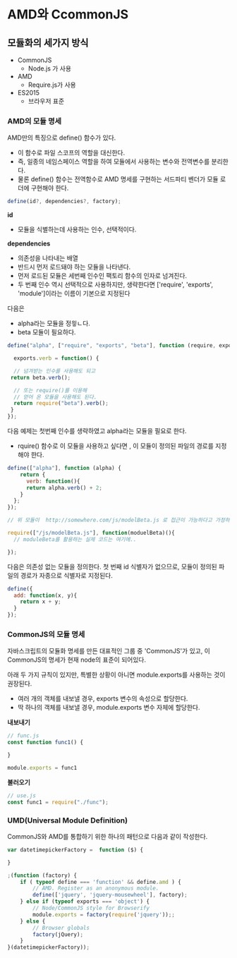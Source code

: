 # AMD와 CcommonJS


## 모듈화의 세가지 방식
* CommonJS
  * Node.js 가 사용
* AMD
  * Require.js가 사용 
* ES2015
  * 브라우저 표준 


### AMD의 모듈 명세 
AMD만의 특징으로  define() 함수가 있다.
* 이 함수로 파일 스코프의 역할을 대신한다. 
* 즉, 일종의 네임스페이스 역할을 하여 모듈에서 사용하는 변수와 전역변수를 분리한다. 
* 물론 define() 함수는 전역함수로 AMD 명세를 구현하는 서드파티 벤더가 모듈 로더에 구현해야 한다.


```jsx
define(id?, dependencies?, factory);  
```
**id**
* 모듈을 식별하는데 사용하는 인수, 선택적이다. 

**dependencies**
* 의존성을 나타내는 배열 
* 반드시 먼저 로드돼야 하는 모듈을 나타낸다. 
* 먼저 로드된 모듈은 세번째 인수인 팩토리 함수의 인자로 넘겨진다. 
* 두 번째 인수 역시 선택적으로 사용하지만, 생략한다면 ['require', 'exports', 'module']이라는 이름이 기본으로 지정된다


다음은 
* alpha라는 모듈을 정읳ㄴ다. 
* beta 모듈이 필요하다. 


```jsx
define("alpha", ["require", "exports", "beta"], function (require, exports, beta) {  

  exports.verb = function() {

  // 넘겨받는 인수를 사용해도 되고
 return beta.verb();

  // 또는 require()를 이용해
  // 얻어 온 모듈을 사용해도 된다.
  return require("beta").verb();  
 }
});
```

다음 예제는 첫번째 인수를 생략하였고 alpha라는 모듈을 필요로 한다.  
* rquire() 함수로 이 모듈을 사용하고 싶다면 , 이 모듈이 정의된 파일의 경로를 지정해야 한다. 


```jsx
define(["alpha"], function (alpha) {  
    return {  
      verb: function(){  
      return alpha.verb() + 2;  
    }
  };
});

// 위 모듈이  http://somewhere.com/js/modelBeta.js 로 접근이 가능하다고 가정하면,

require(["/js/modelBeta.js"], function(moduelBeta)(){  
  // moduleBeta를 활용하는 실제 코드는 여기에..

});
```

다음은 의존성 없는 모듈을 정의한다.  첫 번째 id 식별자가 없으므로, 모듈이 정의된 파일의 경로가 자종으로 식별자로 지정된다. 
```jsx
define({  
  add: function(x, y){  
    return x + y;  
  }
});
```



### CommonJS의 모듈 명세 
자바스크립트의 모듈화 명세를 만든 대표적인 그룹 중 'CommonJS'가 있고, 이 CommonJS의 명세가 현재 node의 표준이 되어있다.


아래 두 가지 규칙이 있지만, 특별한 상황이 아니면 module.exports를 사용하는 것이 권장된다. 

* 여러 개의 객체를 내보낼 경우, exports 변수의 속성으로 할당한다.
* 딱 하나의 객체를 내보낼 경우, module.exports 변수 자체에 할당한다.

**내보내기**
```jsx
// func.js
const function func1() {

}

module.exports = func1
```


**불러오기**
```jsx
// use.js
const func1 = require("./func");
```



### UMD(Universal Module Definition) 
CommonJS와 AMD를 통합하기 위한 하나의 패턴으로 다음과 같이 작성한다. 
```jsx
var datetimepickerFactory =  function ($) {

}

;(function (factory) {
	if ( typeof define === 'function' && define.amd ) {
		// AMD. Register as an anonymous module.
		define(['jquery', 'jquery-mousewheel'], factory);
	} else if (typeof exports === 'object') {
		// Node/CommonJS style for Browserify
		module.exports = factory(require('jquery'));;
	} else {
		// Browser globals
		factory(jQuery);
	}
}(datetimepickerFactory));
```


